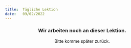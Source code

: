 ```yaml
---
title:  Tägliche Lektion
date:   09/02/2022
---
```


### <center>Wir arbeiten noch an dieser Lektion.</center>
<center>Bitte komme später zurück.</center>